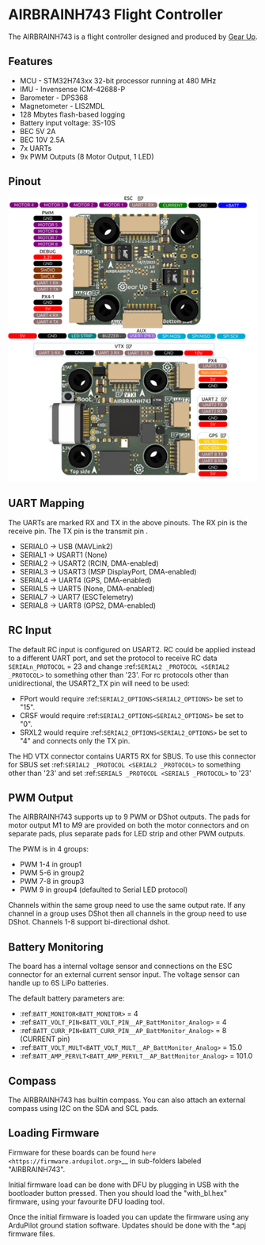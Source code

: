 
# AIRBRAINH743 Flight Controller

The AIRBRAINH743 is a flight controller designed and produced by [Gear Up](https://takeyourgear.com/).

## Features

 - MCU - STM32H743xx 32-bit processor running at 480 MHz
 - IMU - Invensense ICM-42688-P
 - Barometer - DPS368
 - Magnetometer - LIS2MDL
 - 128 Mbytes flash-based logging
 - Battery input voltage: 3S-10S
 - BEC 5V 2A
 - BEC 10V 2.5A
 - 7x UARTs
 - 9x PWM Outputs (8 Motor Output, 1 LED)

 ## Pinout
 
 ![AIRBRAINH743 Board Top](pinoutTop.png "AIRBRAINH743 Top")
 ![AIRBRAINH743 Board Bottom](pinoutBottom.png "AIRBRAINH743 Bottom")

## UART Mapping

The UARTs are marked RX and TX in the above pinouts. The RX pin is the
receive pin. The TX pin is the transmit pin .

 - SERIAL0 -> USB (MAVLink2)
 - SERIAL1 -> USART1 (None)
 - SERIAL2 -> USART2 (RCIN, DMA-enabled)
 - SERIAL3 -> USART3 (MSP DisplayPort, DMA-enabled)
 - SERIAL4 -> UART4 (GPS, DMA-enabled)
 - SERIAL5 -> UART5 (None, DMA-enabled)
 - SERIAL7 -> UART7 (ESCTelemetry)
 - SERIAL8 -> UART8 (GPS2, DMA-enabled)

## RC Input

The default RC input is configured on USART2. RC could  be applied instead to a different UART port,  and set
the protocol to receive RC data ``SERIALn_PROTOCOL`` = 23 and change :ref:`SERIAL2 _PROTOCOL <SERIAL2 _PROTOCOL>`
to something other than '23'. For rc protocols other than unidirectional, the USART2_TX pin will need to be used:

 - FPort would require :ref:`SERIAL2_OPTIONS<SERIAL2_OPTIONS>` be set to "15".
 - CRSF would require :ref:`SERIAL2_OPTIONS<SERIAL2_OPTIONS>` be set to "0".
 - SRXL2 would require :ref:`SERIAL2_OPTIONS<SERIAL2_OPTIONS>` be set to "4" and connects only the TX pin.

The HD VTX connector contains UART5 RX for SBUS. To use this connector for SBUS set :ref:`SERIAL2 _PROTOCOL <SERIAL2 _PROTOCOL>`
to something other than '23' and set :ref:`SERIAL5 _PROTOCOL <SERIAL5 _PROTOCOL>` to '23'

## PWM Output

The AIRBRAINH743 supports up to 9 PWM or DShot outputs. The pads for motor output
M1 to M9 are provided on both the motor connectors and on separate pads, plus
separate pads for LED strip and other PWM outputs.

The PWM is in 4 groups:

 - PWM 1-4   in group1
 - PWM 5-6   in group2
 - PWM 7-8   in group3
 - PWM 9   in group4 (defaulted to Serial LED protocol)

Channels within the same group need to use the same output rate. If
any channel in a group uses DShot then all channels in the group need
to use DShot. Channels 1-8 support bi-directional dshot.

## Battery Monitoring

The board has a internal voltage sensor and connections on the ESC connector for an external current sensor input.
The voltage sensor can handle up to 6S LiPo batteries.

The default battery parameters are:

 - :ref:`BATT_MONITOR<BATT_MONITOR>` = 4
 - :ref:`BATT_VOLT_PIN<BATT_VOLT_PIN__AP_BattMonitor_Analog>` = 4
 - :ref:`BATT_CURR_PIN<BATT_CURR_PIN__AP_BattMonitor_Analog>` = 8 (CURRENT pin)
 - :ref:`BATT_VOLT_MULT<BATT_VOLT_MULT__AP_BattMonitor_Analog>` = 15.0
 - :ref:`BATT_AMP_PERVLT<BATT_AMP_PERVLT__AP_BattMonitor_Analog>` = 101.0

## Compass

The AIRBRAINH743 has builtin compass. You can also attach an external compass using I2C on the SDA and SCL pads.

## Loading Firmware

Firmware for these boards can be found `here <https://firmware.ardupilot.org>`__ in sub-folders labeled "AIRBRAINH743".

Initial firmware load can be done with DFU by plugging in USB with the
bootloader button pressed. Then you should load the "with_bl.hex"
firmware, using your favourite DFU loading tool.

Once the initial firmware is loaded you can update the firmware using
any ArduPilot ground station software. Updates should be done with the
*.apj firmware files.
